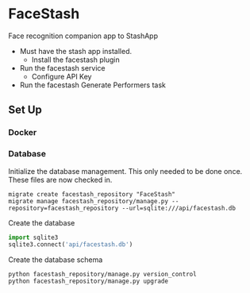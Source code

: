 # FaceStash
Face recognition companion app to StashApp

* Must have the stash app installed.
  * Install the facestash plugin
* Run the facestash service
  * Configure API Key
* Run the facestash Generate Performers task

## Set Up
 
### Docker
 
### Database
Initialize the database management.  This only needed to be done once.  These files are now checked in.
 ```shell script
migrate create facestash_repository "FaceStash"
migrate manage facestash_repository/manage.py --repository=facestash_repository --url=sqlite:///api/facestash.db
```

Create the database
```python
import sqlite3
sqlite3.connect('api/facestash.db')
```

Create the database schema
```shell script
python facestash_repository/manage.py version_control
python facestash_repository/manage.py upgrade
```


